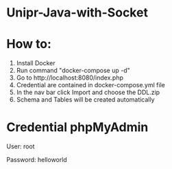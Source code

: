 # Unipr-Java-with-Socket

# How to: 

1. Install Docker
2. Run command "docker-compose up -d"
3. Go to http://localhost:8080/index.php
4. Credential are contained in docker-compose.yml file 
5. In the nav bar click Import and choose the DDL.zip
6. Schema and Tables will be created automatically

# Credential phpMyAdmin

User: root 

Password: helloworld